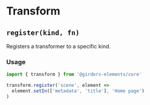 # Transform

## `register(kind, fn)`

Registers a transformer to a specific kind.

### Usage

```javascript
import { transform } from '@girders-elements/core'

transform.register('scene', element =>
  element.setIn(['metadata', 'title'], 'Home page')
)
```
